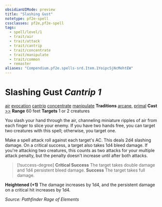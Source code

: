 ```yaml
---
obsidianUIMode: preview
title: "Slashing Gust"
notetype: pf2e-spell
cssclasses: pf2e,pf2e-spell
tags:
  - spell/level/1
  - trait/air
  - trait/attack
  - trait/cantrip
  - trait/concentrate
  - trait/manipulate
  - trait/common
  - remaster
aliases: "Compendium.pf2e.spells-srd.Item.1Yoipc5jNcMehtEW" 
---
```

# Slashing Gust *Cantrip 1*
[air](rules/traits/air.md "Air Energy & Element Trait")  [evocation](rules/traits/evocation.md "Evocation School Trait") [cantrip](rules/traits/cantrip.md "Cantrip Spell Trait") [concentrate](rules/traits/conctrate.md "Concentrate Spell Trait") [manipulate](rules/traits/manipulate.md "Manipluate Spell Trait")
**Traditions**  [arcane](rules/traits/arcane.md "Arcane Tradition Trait"), [primal](rules/traits/primal.md "Primal Tradition Trait")
**Cast** [>>](rules/core-rulebook/chapter-9-playing-the-game.md#Actions "Two-Action") 
**Range** 60 feet
**Targets** 1 or 2 creatures

You slash your hand through the air, channeling miniature ripples of air from each finger to slice your enemy. If you have two hands free, you can target two creatures with this spell; otherwise, you target one.

Make a spell attack roll against each target's AC. This deals 2d4 slashing damage. On a critical success, a target also takes 1d4 bleed damage. If you're attacking two creatures, this counts as two attacks for your multiple attack penalty, but the penalty doesn't increase until after both attacks.

> [!success-degree] 
> **Critical Success** The target takes double damage and 1d4 persistent bleed damage.
> **Success** The target takes full damage.

**Heightened (+1)** The damage increases by 1d4, and the persistent damage on a critical hit increases by 1d4.

*Source: Pathfinder Rage of Elements*